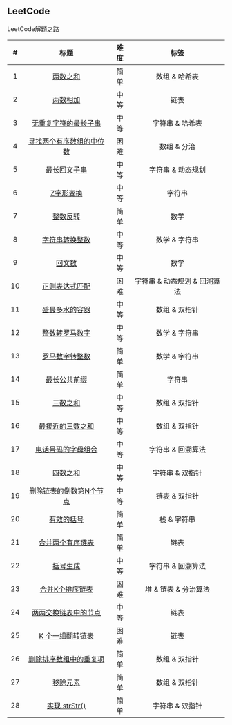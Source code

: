 ## LeetCode
LeetCode解题之路

| # | 标题 | 难度 | 标签 |
| :-----:| :----: | :----: | :----: |
| 1 | [两数之和][001] | 简单 | 数组 & 哈希表 |
| 2 | [两数相加][002] | 中等 | 链表 |
| 3 | [无重复字符的最长子串][003] | 中等 | 字符串 & 哈希表 |
| 4 | [寻找两个有序数组的中位数][004] | 困难 | 数组 & 分治 |
| 5 | [最长回文子串][005] | 中等 | 字符串 & 动态规划 |
| 6 | [Z字形变换][006] | 中等 | 字符串 |
| 7 | [整数反转][007] | 简单 | 数学 |
| 8 | [字符串转换整数][008] | 中等 | 数学 & 字符串 |
| 9 | [回文数][009] | 中等 | 数学 |
| 10 | [正则表达式匹配][010] | 困难 | 字符串 & 动态规划 & 回溯算法 |
| 11 | [盛最多水的容器][011] | 中等 | 数组 & 双指针 |
| 12 | [整数转罗马数字][012] | 中等 | 数学 & 字符串 |
| 13 | [罗马数字转整数][013] | 简单 | 数学 & 字符串 |
| 14 | [最长公共前缀][014] | 简单 | 字符串 |
| 15 | [三数之和][015] | 中等 | 数组 & 双指针 |
| 16 | [最接近的三数之和][016] | 中等 | 数组 & 双指针 |
| 17 | [电话号码的字母组合][017] | 中等 | 字符串 & 回溯算法 |
| 18 | [四数之和][018] | 中等 | 字符串 & 双指针 |
| 19 | [删除链表的倒数第N个节点][019] | 中等 | 链表 & 双指针 |
| 20 | [有效的括号][020] | 简单 | 栈 & 字符串 |
| 21 | [合并两个有序链表][021] | 简单 | 链表 |
| 22 | [括号生成][022] | 中等 | 字符串 & 回溯算法 |
| 23 | [合并K个排序链表][023] | 困难 | 堆 & 链表 & 分治算法 |
| 24 | [两两交换链表中的节点][024] | 中等 | 链表 |
| 25 | [K 个一组翻转链表][025] | 困难 | 链表 |
| 26 | [删除排序数组中的重复项][026] | 简单 | 数组 & 双指针 |
| 27 | [移除元素][027] | 简单 | 数组 & 双指针 |
| 28 | [实现 strStr()][028] | 简单 | 字符串 & 双指针 |









[001]: https://github.com/mocHeart/leetcode/tree/master/src/leetBank/_001
[002]: https://github.com/mocHeart/leetcode/tree/master/src/leetBank/_002
[003]: https://github.com/mocHeart/leetcode/tree/master/src/leetBank/_003
[004]: https://github.com/mocHeart/leetcode/tree/master/src/leetBank/_004
[005]: https://github.com/mocHeart/leetcode/tree/master/src/leetBank/_005
[006]: https://github.com/mocHeart/leetcode/tree/master/src/leetBank/_006
[007]: https://github.com/mocHeart/leetcode/tree/master/src/leetBank/_007
[008]: https://github.com/mocHeart/leetcode/tree/master/src/leetBank/_008
[009]: https://github.com/mocHeart/leetcode/tree/master/src/leetBank/_009
[010]: https://github.com/mocHeart/leetcode/tree/master/src/leetBank/_010
[011]: https://github.com/mocHeart/leetcode/tree/master/src/leetBank/_011
[012]: https://github.com/mocHeart/leetcode/tree/master/src/leetBank/_012
[013]: https://github.com/mocHeart/leetcode/tree/master/src/leetBank/_013
[014]: https://github.com/mocHeart/leetcode/tree/master/src/leetBank/_014
[015]: https://github.com/mocHeart/leetcode/tree/master/src/leetBank/_015
[016]: https://github.com/mocHeart/leetcode/tree/master/src/leetBank/_016
[017]: https://github.com/mocHeart/leetcode/tree/master/src/leetBank/_017
[018]: https://github.com/mocHeart/leetcode/tree/master/src/leetBank/_018
[019]: https://github.com/mocHeart/leetcode/tree/master/src/leetBank/_019
[020]: https://github.com/mocHeart/leetcode/tree/master/src/leetBank/_020
[021]: https://github.com/mocHeart/leetcode/tree/master/src/leetBank/_021
[022]: https://github.com/mocHeart/leetcode/tree/master/src/leetBank/_022
[023]: https://github.com/mocHeart/leetcode/tree/master/src/leetBank/_023
[024]: https://github.com/mocHeart/leetcode/tree/master/src/leetBank/_024
[025]: https://github.com/mocHeart/leetcode/tree/master/src/leetBank/_025
[026]: https://github.com/mocHeart/leetcode/tree/master/src/leetBank/_026
[027]: https://github.com/mocHeart/leetcode/tree/master/src/leetBank/_027
[028]: https://github.com/mocHeart/leetcode/tree/master/src/leetBank/_028
